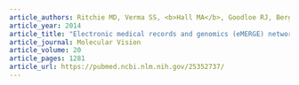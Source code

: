 ```yaml
---
article_authors: Ritchie MD, Verma SS, <b>Hall MA</b>, Goodloe RJ, Berg RL, Carrell DS, Carlson CS, Chen L, Crosslin DR, Denny JC, Jarvik G, Li R, Linneman JG, Pathak J, Peissig P, Rasmussen LV, Ramirez AH, Wang X, Wilke RA, Wolf WA, Torstenson ES, Turner SD, McCarty CA
article_year: 2014
article_title: "Electronic medical records and genomics (eMERGE) network exploration in cataract: Several new potential susceptibility loci"
article_journal: Molecular Vision
article_volume: 20
article_pages: 1281
article_url: https://pubmed.ncbi.nlm.nih.gov/25352737/
---
```

